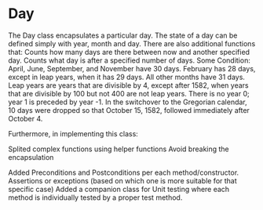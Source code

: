 # Day
The Day class encapsulates a particular day.
The state of a day can be defined simply with year, month and day.
There are also additional functions that:
  Counts how many days are there between now and another specified day.
  Counts what day is after a specified number of days.
Some Condition: 
April, June, September, and November have 30 days.
February has 28 days, except in leap years, when it has 29 days.
All other months have 31 days.
Leap years are years that are divisible by 4, except after 1582, when years that are divisible by 100 but not 400 are not leap years.
There is no year 0; year 1 is preceded by year -1.
In the switchover to the Gregorian calendar, 10 days were dropped so that October 15, 1582, followed immediately after October 4.

Furthermore, in implementing this class:

Splited complex functions using helper functions
Avoid breaking the encapsulation

Added Preconditions and Postconditions per each method/constructor.
Assertions or exceptions (based on which one is more suitable for that specific case)
Added a companion class for Unit testing where each method is individually tested by a proper  test method.
 
